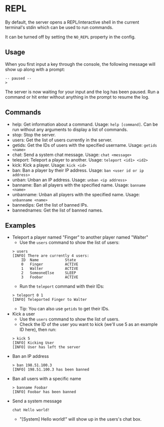 # REPL
By default, the server opens a REPL/interactive shell in the current terminal's stdin which can be used to run commands.

It can be turned off by setting the `NO_REPL` property in the config.

## Usage
When you first input a key through the console, the following message will show up along with a prompt:
```
-- paused --
>
```
The server is now waiting for your input and the log has been paused. Run a command or hit enter without anything in the prompt to resume the log.

## Commands
- help: Get information about a command. Usage: `help [command]`. Can be run without any arguments to display a list of commands.
- stop: Stop the server.
- users: Get the list of users currently in the server.
- getids: Get the IDs of users with the specified username. Usage: `getids <name>`
- chat: Send a system chat message. Usage: `chat <message>`
- teleport: Teleport a player to another. Usage: `teleport <id1> <id2>`
- kick: Kick a player. Usage: `kick <id>`
- ban: Ban a player by their IP address. Usage: `ban <user id or ip address>`
- unban: Unban an IP address. Usage: `unban <ip address>`
- banname: Ban all players with the specified name. Usage: `banname <name>`
- unbanname: Unban all players with the specified name. Usage: `unbanname <name>`
- bannedips: Get the list of banned IPs.
- bannednames: Get the list of banned names.

## Examples
- Teleport a player named "Finger" to another player named "Walter"
    - Use the `users` command to show the list of users:
    ```
    > users
    [INFO] There are currently 4 users:
        ID  Name            State
        0   Finger          ACTIVE
        1   Walter          ACTIVE
        2   SomeoneElse     SLEEP
        3   Foobar          ACTIVE
    ```
    - Run the `teleport` command with their IDs:
    ```
    > teleport 0 1
    [INFO] Teleported Finger to Walter
    ```
    - Tip: You can also use `getids` to get their IDs.
- Kick a user
    - Use the `users` command to show the list of users.
    - Check the ID of the user you want to kick (we'll use 5 as an example ID here), then run:
    ```
    > kick 5
    [INFO] Kicking User
    [INFO] User has left the server
    ```
- Ban an IP address
    ```
    > ban 198.51.100.3
    [INFO] 198.51.100.3 has been banned
    ```
- Ban all users with a specific name
    ```
    > banname Foobar
    [INFO] Foobar has been banned
    ```
- Send a system message
    ```
    chat Hello world!
    ```
    - "\[System] Hello world!" will show up in the users's chat box.